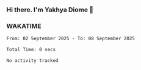 ### Hi there. I'm Yakhya Diome 👋

### WAKATIME
<!--START_SECTION:waka-->

```txt
From: 02 September 2025 - To: 08 September 2025

Total Time: 0 secs

No activity tracked
```

<!--END_SECTION:waka-->
